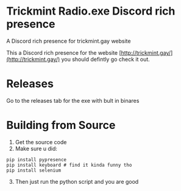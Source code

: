 # Trickmint Radio.exe Discord rich presence
A Discord rich presence for trickmint.gay website

This a Discord rich presence for the website [http://trickmint.gay/](http://trickmint.gay/) you should defintly go check it out.

# Releases
Go to the releases tab for the exe with bult in binares

# Building from Source
1. Get the source code
2. Make sure u did:
```
pip install pypresence
pip install keyboard # find it kinda funny tho
pip install selenium
```
3. Then just run the python script and you are good